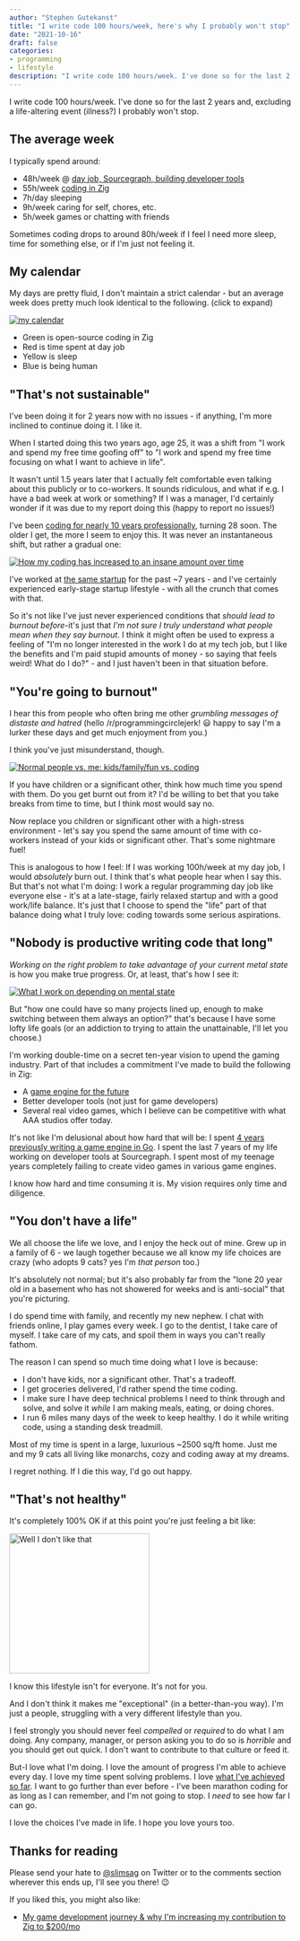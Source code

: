 ```yaml
---
author: "Stephen Gutekanst"
title: "I write code 100 hours/week, here's why I probably won't stop"
date: "2021-10-16"
draft: false
categories:
- programming
- lifestyle
description: "I write code 100 hours/week. I've done so for the last 2 years and, excluding a life-altering event (illness?) I probably won't stop."
---
```


I write code 100 hours/week. I've done so for the last 2 years and, excluding a life-altering event (illness?) I probably won't stop.

## The average week

I typically spend around:

* 48h/week @ [day job, Sourcegraph, building developer tools](https://sourcegraph.com)
* 55h/week [coding in Zig](https://github.com/slimsag)
* 7h/day sleeping
* 9h/week caring for self, chores, etc.
* 5h/week games or chatting with friends

Sometimes coding drops to around 80h/week if I feel I need more sleep, time for something else, or if I'm just not feeling it.

## My calendar

My days are pretty fluid, I don't maintain a strict calendar - but an average week does pretty much look identical to the following. (click to expand)

<a class="imglink" href="https://user-images.githubusercontent.com/3173176/137576033-f7fa007c-db94-4b1c-9d9d-05440da118d7.png"><img alt="my calendar" class="color" src="https://user-images.githubusercontent.com/3173176/137576033-f7fa007c-db94-4b1c-9d9d-05440da118d7.png"></a>

* Green is open-source coding in Zig
* Red is time spent at day job
* Yellow is sleep
* Blue is being human

## "That's not sustainable"

I've been doing it for 2 years now with no issues - if anything, I'm more inclined to continue doing it. I like it.

When I started doing this two years ago, age 25, it was a shift from "I work and spend my free time goofing off" to "I work and spend my free time focusing on what I want to achieve in life".

It wasn't until 1.5 years later that I actually felt comfortable even talking about this publicly or to co-workers. It sounds ridiculous, and what if e.g. I have a bad week at work or something? If I was a manager, I'd certainly wonder if it was due to my report doing this (happy to report no issues!)

I've been [coding for nearly 10 years professionally](http://slimsag.com/), turning 28 soon. The older I get, the more I seem to enjoy this. It was never an instantaneous shift, but rather a gradual one:

<a class="imglink" href="https://user-images.githubusercontent.com/3173176/137580436-e79a7b21-8aca-4b66-9895-808b8ffa2d38.png"><img alt="How my coding has increased to an insane amount over time" class="color" src="https://user-images.githubusercontent.com/3173176/137580436-e79a7b21-8aca-4b66-9895-808b8ffa2d38.png"></a>

I've worked at [the same startup](https://sourcegraph.com) for the past ~7 years - and I've certainly experienced early-stage startup lifestyle - with all the crunch that comes with that.

So it's not like I've just never experienced conditions that _should lead to burnout before_-it's just that _I'm not sure I truly understand what people mean when they say burnout_. I think it might often be used to express a feeling of "I'm no longer interested in the work I do at my tech job, but I like the benefits and I'm paid stupid amounts of money - so saying that feels weird! What do I do?" - and I just haven't been in that situation before.

## "You're going to burnout"

I hear this from people who often bring me other _grumbling messages of distaste and hatred_ (hello /r/programmingcirclejerk! 😃 happy to say I'm a lurker these days and get much enjoyment from you.)

I think you've just misunderstand, though.

<a class="imglink" href="https://user-images.githubusercontent.com/3173176/137581300-987f4272-79f0-444c-a0e3-007474cb1f5b.png"><img alt="Normal people vs. me: kids/family/fun vs. coding" class="color" src="https://user-images.githubusercontent.com/3173176/137581300-987f4272-79f0-444c-a0e3-007474cb1f5b.png"></a>

If you have children or a significant other, think how much time you spend with them. Do you get burnt out from it? I'd be willing to bet that you take breaks from time to time, but I think most would say no.

Now replace you children or significant other with a high-stress environment - let's say you spend the same amount of time with co-workers instead of your kids or significant other. That's some nightmare fuel!

This is analogous to how I feel: If I was working 100h/week at my day job, I would _absolutely_ burn out. I think that's what people hear when I say this. But that's not what I'm doing: I work a regular programming day job like everyone else - it's at a late-stage, fairly relaxed startup and with a good work/life balance. It's just that I choose to spend the "life" part of that balance doing what I truly love: coding towards some serious aspirations.

## "Nobody is productive writing code that long"

_Working on the right problem to take advantage of your current metal state_ is how you make true progress. Or, at least, that's how I see it:

<a class="imglink" href="https://user-images.githubusercontent.com/3173176/137578255-ab0087e7-f552-44e5-987a-4cfdc2caef8f.png"><img alt="What I work on depending on mental state" class="color" src="https://user-images.githubusercontent.com/3173176/137578255-ab0087e7-f552-44e5-987a-4cfdc2caef8f.png"></a>

But "how one could have so many projects lined up, enough to make switching between them always an option?" that's because I have some lofty life goals (or an addiction to trying to attain the unattainable, I'll let you choose.)

I'm working double-time on a secret ten-year vision to upend the gaming industry. Part of that includes a commitment I've made to build the following in Zig:

* A [game engine for the future](https://github.com/hexops/mach)
* Better developer tools (not just for game developers)
* Several real video games, which I believe can be competitive with what AAA studios offer today.

It's not like I'm delusional about how hard that will be: I spent [4 years previously writing a game engine in Go](http://azul3d.org). I spent the last 7 years of my life working on developer tools at Sourcegraph. I spent most of my teenage years completely failing to create video games in various game engines.

I know how hard and time consuming it is. My vision requires only time and diligence.

## "You don't have a life"

We all choose the life we love, and I enjoy the heck out of mine. Grew up in a family of 6 - we laugh together because we all know my life choices are crazy (who adopts 9 cats? yes I'm _that person_ too.)

It's absolutely not normal; but it's also probably far from the "lone 20 year old in a basement who has not showered for weeks and is anti-social" that you're picturing.

I do spend time with family, and recently my new nephew. I chat with friends online, I play games every week. I go to the dentist, I take care of myself. I take care of my cats, and spoil them in ways you can't really fathom.

The reason I can spend so much time doing what I love is because:

* I don't have kids, nor a significant other. That's a tradeoff.
* I get groceries delivered, I'd rather spend the time coding.
* I make sure I have deep technical problems I need to think through and solve, and solve it _while_ I am making meals, eating, or doing chores.
* I run 6 miles many days of the week to keep healthy. I do it while writing code, using a standing desk treadmill.

Most of my time is spent in a large, luxurious ~2500 sq/ft home. Just me and my 9 cats all living like monarchs, cozy and coding away at my dreams.

I regret nothing. If I die this way, I'd go out happy.

## "That's not healthy"

It's completely 100% OK if at this point you're just feeling a bit like:

<a class="imglink" href="https://user-images.githubusercontent.com/3173176/137579019-f8313501-5024-48db-83e6-2abe30c78337.png"><img height="250px" alt="Well I don't like that" class="color" src="https://user-images.githubusercontent.com/3173176/137579019-f8313501-5024-48db-83e6-2abe30c78337.png"></a>

I know this lifestyle isn't for everyone. It's not for you.

And I don't think it makes me "exceptional" (in a better-than-you way). I'm just a people, struggling with a very different lifestyle than you.

I feel strongly you should never feel _compelled_ or _required_ to do what I am doing. Any company, manager, or person asking you to do so is _horrible_ and you should get out quick. I don't want to contribute to that culture or feed it.

But-I love what I'm doing. I love the amount of progress I'm able to achieve every day. I love my time spent solving problems. I love [what I've achieved so far](http://slimsag.com). I want to go further than ever before - I've been marathon coding for as long as I can remember, and I'm not going to stop. I _need_ to see how far I can go.

I love the choices I've made in life. I hope you love yours too.

## Thanks for reading

Please send your hate to [@slimsag](https://twitter.com/slimsag) on Twitter or to the comments section wherever this ends up, I'll see you there! 😉

If you liked this, you might also like:

* [My game development journey & why I'm increasing my contribution to Zig to $200/mo](2021-04-10-increasing-my-contribution-to-zig-to-200-a-month.md)
